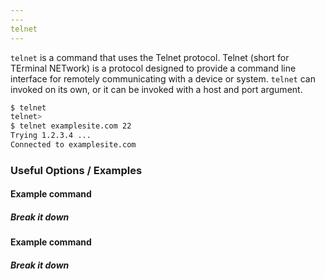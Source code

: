 ```yaml
---
---
telnet
---
```

`telnet` is a command that uses the Telnet protocol. Telnet (short for TErminal NETwork) is a protocol designed to provide a command line interface for remotely communicating with a device or system. `telnet` can invoked on its own, or it can be invoked with a host and port argument.
<!-- one line explanation would go here -->

<!-- minimal example -->
~~~ bash
$ telnet
telnet>
$ telnet examplesite.com 22
Trying 1.2.3.4 ...
Connected to examplesite.com
~~~

<!--more-->

### Useful Options / Examples

#### Example command

##### Break it down

#### Example command

##### Break it down
